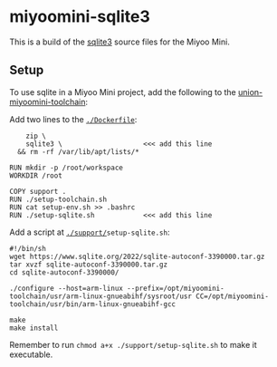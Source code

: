 # miyoomini-sqlite3

This is a build of the [sqlite3](https://sqlite.org/download.html) source files for the Miyoo Mini.

## Setup

To use sqlite in a Miyoo Mini project, add the following to the [union-miyoomini-toolchain](https://github.com/shauninman/union-miyoomini-toolchain):

Add two lines to the [`./Dockerfile`](https://github.com/shauninman/union-miyoomini-toolchain/blob/main/Dockerfile):

        zip \
        sqlite3 \                    <<< add this line
      && rm -rf /var/lib/apt/lists/*
    
    RUN mkdir -p /root/workspace
    WORKDIR /root
    
    COPY support .
    RUN ./setup-toolchain.sh
    RUN cat setup-env.sh >> .bashrc
    RUN ./setup-sqlite.sh            <<< add this line
    
Add a script at [`./support/`](https://github.com/shauninman/union-miyoomini-toolchain/tree/main/support)`setup-sqlite.sh`:
```
#!/bin/sh
wget https://www.sqlite.org/2022/sqlite-autoconf-3390000.tar.gz
tar xvzf sqlite-autoconf-3390000.tar.gz
cd sqlite-autoconf-3390000/

./configure --host=arm-linux --prefix=/opt/miyoomini-toolchain/usr/arm-linux-gnueabihf/sysroot/usr CC=/opt/miyoomini-toolchain/usr/bin/arm-linux-gnueabihf-gcc

make
make install
```

Remember to run `chmod a+x ./support/setup-sqlite.sh` to make it executable.
